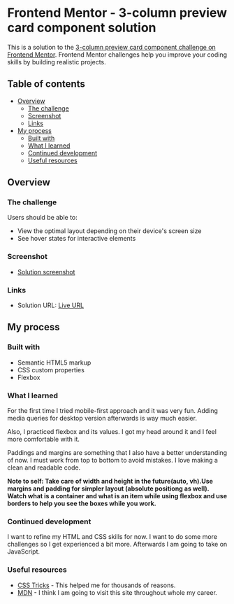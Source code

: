 ﻿# Frontend Mentor - 3-column preview card component solution

This is a solution to the [3-column preview card component challenge on Frontend Mentor](https://www.frontendmentor.io/challenges/3column-preview-card-component-pH92eAR2-). Frontend Mentor challenges help you improve your coding skills by building realistic projects. 

## Table of contents

- [Overview](#overview)
  - [The challenge](#the-challenge)
  - [Screenshot](#screenshot)
  - [Links](#links)
- [My process](#my-process)
  - [Built with](#built-with)
  - [What I learned](#what-i-learned)
  - [Continued development](#continued-development)
  - [Useful resources](#useful-resources)



## Overview

### The challenge

Users should be able to:

- View the optimal layout depending on their device's screen size
- See hover states for interactive elements

### Screenshot

- [Solution screenshot](https://github.com/Kemsy-art/1st-Challenge/blob/master/screenshot.png)



### Links

- Solution URL: [Live URL](https://kemsy-art.github.io/1st-Challenge/)


## My process

### Built with

- Semantic HTML5 markup
- CSS custom properties
- Flexbox

### What I learned

For the first time I tried mobile-first approach and it was very fun. Adding media queries for desktop version afterwards is way much easier. 

Also, I practiced flexbox and its values. I got my head around it and I feel more comfortable with it.

Paddings and margins are something that I also have a better understanding of now. I must work from top to bottom to avoid mistakes. I love making a clean and readable code.

**Note to self:  Take care of width and height in the future(auto, vh).Use margins and padding for simpler layout (absolute positiong as well). Watch what is a container and what is an item while using flexbox and use borders to help you see the boxes while you work.**

### Continued development

I want to refine my HTML and CSS skills for now. I want to do some more challenges so I get experienced a bit more. Afterwards I am going to take on JavaScript.

### Useful resources

- [CSS Tricks](https://css-tricks.com/) - This helped me for thousands of reasons. 
- [MDN](https://developer.mozilla.org/en-US/) - I think I am going to visit this site throughout whole my career.





